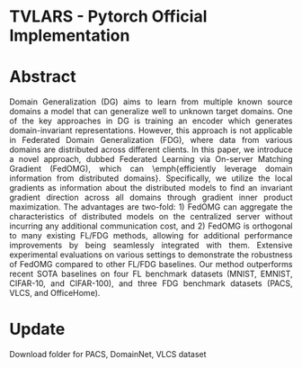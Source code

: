 # TVLARS - Pytorch Official Implementation

# Abstract
<p align="justify">Domain Generalization (DG) aims to learn from multiple known source domains a model that can generalize well to unknown target domains. 
One of the key approaches in DG is training an encoder which generates domain-invariant representations. However, this approach is not applicable in Federated Domain Generalization (FDG), where data from various domains are distributed across different clients. In this paper, we introduce a novel approach, dubbed Federated Learning via On-server Matching Gradient (FedOMG), which can \emph{efficiently leverage domain information from distributed domains}. Specifically, we utilize the local gradients as information about the distributed models to find an invariant gradient direction across all domains through gradient inner product maximization. The advantages are two-fold: 1) FedOMG can aggregate the characteristics of distributed models on the centralized server without incurring any additional communication cost, and 2) FedOMG is orthogonal to many existing FL/FDG methods, allowing for additional performance improvements by being seamlessly integrated with them. Extensive experimental evaluations on various settings to demonstrate the robustness of FedOMG compared to other FL/FDG baselines. Our method outperforms recent SOTA baselines on four FL benchmark datasets (MNIST, EMNIST, CIFAR-10, and CIFAR-100), and three FDG benchmark datasets (PACS, VLCS, and OfficeHome).</p>


# Update
Download folder for PACS, DomainNet, VLCS dataset


